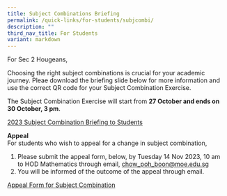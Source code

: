 ```yaml
---
title: Subject Combinations Briefing
permalink: /quick-links/for-students/subjcombi/
description: ""
third_nav_title: For Students
variant: markdown
---
```

For Sec 2 Hougeans,

Choosing the right subject combinations is crucial for your academic journey. 
Pleae download the briefing slide below for more information and use the correct QR code for your Subject Combination Exercise.

The Subject Combination Exercise will start from **27 October and
ends on 30 October, 3 pm**.



[2023 Subject Combination Briefing to Students](/files/Students/2023%20subject%20combination%20briefing%20to%20students.pdf)  
 
**Appeal**   
For students who wish to appeal for a change in subject combination,  

1)  Please submit the appeal form, below, by Tuesday 14 Nov 2023, 10 am to HOD Mathematics through email, chow_poh_boon@moe.edu.sg   
2)  You will be informed of the outcome of the appeal through email.

[Appeal Form for Subject Combination](/files/Students/appeal%20form%20for%20subject%20combination.pdf)
